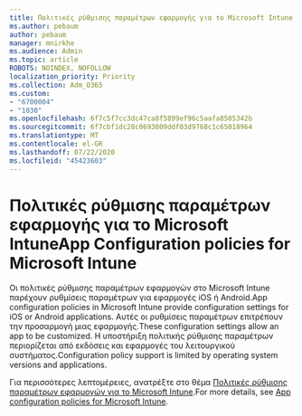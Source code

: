 ```yaml
---
title: Πολιτικές ρύθμισης παραμέτρων εφαρμογής για το Microsoft Intune
ms.author: pebaum
author: pebaum
manager: mnirkhe
ms.audience: Admin
ms.topic: article
ROBOTS: NOINDEX, NOFOLLOW
localization_priority: Priority
ms.collection: Adm_O365
ms.custom:
- "6700004"
- "1030"
ms.openlocfilehash: 6f7c5f7cc3dc47ca8f5899ef96c5aafa8505342b
ms.sourcegitcommit: 6f7cbf1dc28c0693009ddf03d9768c1c65018964
ms.translationtype: MT
ms.contentlocale: el-GR
ms.lasthandoff: 07/22/2020
ms.locfileid: "45423603"
---
```

# <a name="app-configuration-policies-for-microsoft-intune"></a><span data-ttu-id="12aac-102">Πολιτικές ρύθμισης παραμέτρων εφαρμογής για το Microsoft Intune</span><span class="sxs-lookup"><span data-stu-id="12aac-102">App Configuration policies for Microsoft Intune</span></span>

<span data-ttu-id="12aac-103">Οι πολιτικές ρύθμισης παραμέτρων εφαρμογών στο Microsoft Intune παρέχουν ρυθμίσεις παραμέτρων για εφαρμογές iOS ή Android.</span><span class="sxs-lookup"><span data-stu-id="12aac-103">App configuration policies in Microsoft Intune provide configuration settings for iOS or Android applications.</span></span> <span data-ttu-id="12aac-104">Αυτές οι ρυθμίσεις παραμέτρων επιτρέπουν την προσαρμογή μιας εφαρμογής.</span><span class="sxs-lookup"><span data-stu-id="12aac-104">These configuration settings allow an app to be customized.</span></span> <span data-ttu-id="12aac-105">Η υποστήριξη πολιτικής ρύθμισης παραμέτρων περιορίζεται από εκδόσεις και εφαρμογές του λειτουργικού συστήματος.</span><span class="sxs-lookup"><span data-stu-id="12aac-105">Configuration policy support is limited by operating system versions and applications.</span></span>

<span data-ttu-id="12aac-106">Για περισσότερες λεπτομέρειες, ανατρέξτε στο θέμα [Πολιτικές ρύθμισης παραμέτρων εφαρμογών για το Microsoft Intune](https://docs.microsoft.com/intune/app-configuration-policies-overview).</span><span class="sxs-lookup"><span data-stu-id="12aac-106">For more details, see [App configuration policies for Microsoft Intune](https://docs.microsoft.com/intune/app-configuration-policies-overview).</span></span>